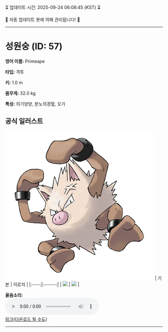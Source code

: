 
⏳ 업데이트 시간: 2025-09-24 06:08:45 (KST) ⏳

🤖 자동 업데이트 봇에 의해 관리됩니다! 🤖

---

# 성원숭 (ID: 57)
**영어 이름:** Primeape

**타입:** 격투

**키:** 1.0 m

**몸무게:** 32.0 kg

**특성:** 의기양양, 분노의경혈, 오기

## 공식 일러스트
![](https://raw.githubusercontent.com/PokeAPI/sprites/master/sprites/pokemon/other/official-artwork/57.png)
| 기본 | 이로치 |
|:----:|:------:|
| <img src="http://play.pokemonshowdown.com/sprites/ani/primeape.gif" width="200"> | <img src="http://play.pokemonshowdown.com/sprites/ani-shiny/primeape.gif" width="200"> |

**울음소리:**<br><audio controls src="https://raw.githubusercontent.com/PokeAPI/cries/main/cries/pokemon/latest/57.ogg"></audio><br> [링크(다운로드 될 수도)](https://raw.githubusercontent.com/PokeAPI/cries/main/cries/pokemon/latest/57.ogg)


---
